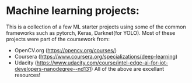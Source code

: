 # Machine learning projects:
This is a collection of a few ML starter projects using some of the common frameworks such as pytorch, Keras, Darknet(for YOLO).
Most of these projects were part of the coursework from:
- OpenCV.org (https://opencv.org/courses/) 
- Coursera (https://www.coursera.org/specializations/deep-learning) 
- Udacity (https://www.udacity.com/course/intel-edge-ai-for-iot-developers-nanodegree--nd131)
All of the above are excellant resources! 
